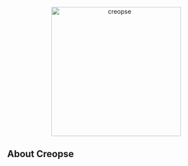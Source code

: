<p align="center"><a href="#" target="_blank"><img src="https://github.com/creopse/.github/assets/67134244/49090d33-eb77-43b6-9099-70675b2f29b3" width="300" alt="creopse"></a></p>

## About Creopse
